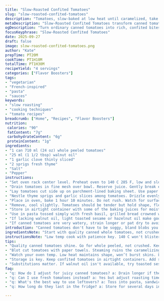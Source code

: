```yaml
---
title: "Slow-Roasted Confited Tomatoes"
slug: "slow-roasted-confited-tomatoes"
description: "Tomatoes, slow-baked at low heat until caramelized, take on deep sweetness and a tender texture. Uses canned whole plum tomatoes, drained and halved; a drizzle of walnut oil replaces olive for a nuttier aroma. Tossed with thyme sprigs and garlic slices for an herby twist. Cooked until wrinkles appear and surface browns lightly, texture turns yielding but not mushy. Great for pasta, sandwiches, or tossed in bean salads. Keeps well refrigerated, a versatile pantry upgrade. Practical, straightforward, zero fuss. Avoid watery tomatoes by draining thoroughly, blot if needed. Saves excess juice for stocks or sauces. Low oven temp cooks gently without bursting skins or losing shape."
metaDescription: "Slow-Roasted Confited Tomatoes transform canned tomatoes into a sweet, tender delight. Discover the secret to perfect texture at home."
ogDescription: "Turn ordinary canned tomatoes into rich, confited bites. A low and slow method brings sweetness and depth to your dishes."
focusKeyphrase: "Slow-Roasted Confited Tomatoes"
date: 2025-09-27
draft: false
image: slow-roasted-confited-tomatoes.png
author: "Kate"
prepTime: PT20M
cookTime: PT1H10M
totalTime: PT1H30M
recipeYield: "4 servings"
categories: ["Flavor Boosters"]
tags:
- "vegetarian"
- "French-inspired"
- "pasta"
- "sauces"
keywords:
- "slow roasting"
- "cooking techniques"
- "tomato recipes"
breadcrumb: ["Home", "Recipes", "Flavor Boosters"]
nutrition: 
 calories: "90"
 fatContent: "7g"
 carbohydrateContent: "6g"
 proteinContent: "1g"
ingredients:
- "1 can 710 ml (24 oz) whole peeled tomatoes"
- "25 ml (1 1/2 tbsp) walnut oil"
- "1 garlic clove thinly sliced"
- "2 sprigs fresh thyme"
- "Salt"
- "Pepper"
instructions:
- "Set oven rack center level. Preheat oven to 140 C 285 F, low and slow approach prevents scorching, preserves form."
- "Drain tomatoes in fine mesh over bowl. Reserve juice. Gently break each tomato in half, scoop out excess seeds and watery pulp if present; result is concentrated flesh, no sogginess."
- "Lay tomatoes cut side up on parchment-lined baking sheet. Use paper towel to blot any residual moisture from cut surfaces, important to avoid steaming in oven."
- "Nestle thyme sprigs and garlic slices among tomatoes. Drizzle evenly with walnut oil, season with salt and cracked black pepper. The oil type impacts aroma; walnut oil adds warm nuttiness, alternative to olive oil."
- "Place in oven, bake 1 hour 10 minutes. Do not rush. Watch for surface to show slight wrinkles, edges caramelizing to deep orange-brown spots. Tomato skin may shrivel beautifully but not burst. Aroma will fill kitchen – sweet, nutty, garlic uplift."
- "Remove, cool slightly. Tomatoes should be tender but hold shape, flesh sticky yet not falling apart. Use tongs to lift gently to avoid breaking. If too watery, roast longer; too dark, reduce time next attempt."
- "Store in airtight container with some of the baking juices for moisture. Keeps well chilled several days."
- "Use in pasta tossed simply with fresh basil, grilled bread crowned with feta and these tomatoes, or mixed warm into bean salad with lemon vinaigrette."
- "If lacking walnut oil, light toasted sesame or hazelnut oil make good substitutes; avoid overpowering oils. Thyme can be swapped for oregano or rosemary for different herbal notes."
- "If canned tomatoes are very watery, strain longer or pat dry to avoid diluted flavor and soggy texture after baking."
introduction: "Canned tomatoes don't have to be soggy, bland blobs you throw into sauce to mask their flaws. Slow roasting turns them into jewel-toned bites bursting with concentrated sweetness and just a hint of caramel. No frantic cooking, no high heat that blasts moisture and breaks skins. Time and low temper. That’s the secret. You’ll spot it in the shrinking skins, slight golden spots appearing–signals you're on the right track. The smell, too, tells you the truth. Confiting means partial dehydration and flavor concentration in gentle oil bath but done in oven, you get dry caramel notes rather than greasy softness. The garlic slices and thyme wedged between add layers. Simple tweak: walnut oil instead of olive for earthier shorter chain fatty acids and subtle nuttiness, little-known powerhouse pairing with tomato acidity. Hold the juice for soups or risotto; skinny tomatoes bake sweet, but the leftover liquor still packs punch, not to waste it. Mind the residual water; blotting payoffs dividends in texture and flavors that cling. Ideas expand: thread into sandwiches, toss with cold beans, scatter on cheesy croquettes. Versatile, forgiving technique useful all year, practical when fresh fruit fades. Kitchen-tested, zero guesswork."
ingredientsNote: "Start with quality canned whole tomatoes, not crushed or diced–the intact fruit keeps texture better when baked slow. 710 ml cans usually standard and slightly less volume than original but adjust time or amount accordingly. Walnut oil chosen here for its aromatic depth; substitutes like hazelnut or toasted sesame oil give similar layered nuances. Olive oil brings familiar fruitiness, okay if preferred but skip cheap, bitter versions. Thyme is subtle, woody; rosemary would overwhelm. Fresh slices of garlic introduce garlic aroma without raw sharpness; powder isn't a substitute here. Salt and pepper—simple seasonings but critical to balance sweetness. Keeping the tomato juice for other uses means no waste, adds kitchen economy. Drain thoroughly or blot tomatoes or else roasting creates too much steam, defeating dry confit texture aim. Baking sheet lined with parchment for easy cleanup and prevents sticking. The little details count, avoid soggy tomato mess or greasy puddles under fruit."
instructionsNote: "Low temp cook with patience key. 140 C won't blister tomatoes fast like high heat but allows gradual moisture evaporation. You watch the peel wrinkle, caramel spots bloom–visual signs trump rigid time schedules. Opening tomatoes and removing excess watery seeds helps intensify the resulting mouthfeel and flavor; otherwise you get watered-down glop. Blotting is worth extra seconds—water is the enemy here. Drizzle oil evenly to coat and lubricate, prevents burning and adds richness; oil pools mean uneven cooking. Nestling herbs and garlic burst subtle fragrant layers during slow roasting while avoiding burning is reason for low temp. Pull out when skins are shriveled but intact, tomatoes yield gently to touch but keep shape. Too long and tomatoes disintegrate or taste bitter. Store in container with some pan juice to keep moist but not swimming. Flavor keeps developing chilled over days. Substitute herbs to suit pantry. By emphasizing looks, feel and aroma over timing you get consistent, high quality outcome. Common pitfalls–canned tomato quality, excess juice, uneven oil coverage, too high heat–all undermine end result. Master these for reliable confited tomatoes every time."
tips:
- "Quality canned tomatoes shine. Go for whole peeled, not crushed. Keep texture intact. Drain well. Watery pulp leads to mess."
- "Blot cut tomatoes with paper towels. Steaming ruins the caramelizing process. Get moisture out for deeper flavors and better texture."
- "Watch your oven temp. Low heat maintains shape, won’t burst skins. Look for wrinkles and golden spots as cues for readiness."
- "Storage is key. Keep confited tomatoes in airtight containers. Add some baking juice for moisture. Flavors deepen over days."
- "Substitutions matter. If walnut oil isn't available, try toasted sesame or light hazelnut oil. Avoid heavy oils, they overpower."
faq:
- "q: How do I adjust for juicy canned tomatoes? a: Drain longer if they’re watery. Blot and remove seeds. Concentrates flavor and firms texture."
- "q: Can I use fresh tomatoes instead? a: Yes but adjust roasting time. Fresh varies in moisture. Choose firm varieties, or roast longer."
- "q: What's the best way to use leftovers? a: Toss into pasta, sandwiches or salads. Mix into omelets. Their flavor enhances many dishes."
- "q: How long do they last in the fridge? a: Store for several days in airtight container. Flavor improves as they sit. Use the juices too."

---
```

